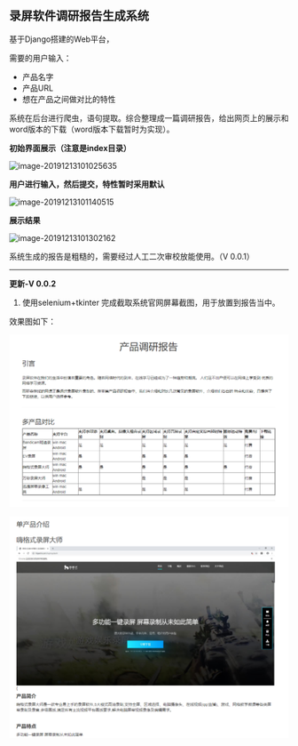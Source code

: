 ## 录屏软件调研报告生成系统

基于Django搭建的Web平台，

需要的用户输入：

- 产品名字
- 产品URL
- 想在产品之间做对比的特性

系统在后台进行爬虫，语句提取。综合整理成一篇调研报告，给出网页上的展示和word版本的下载（word版本下载暂时为实现）。



**初始界面展示（注意是index目录）**

![image-20191213101025635](D:\PycharmProjects\ReportGenWeb\picForMarkDown\image-20191213101025635.png)



**用户进行输入，然后提交，特性暂时采用默认**



![image-20191213101140515](D:\PycharmProjects\ReportGenWeb\picForMarkDown\image-20191213101140515.png)



**展示结果**

![image-20191213101302162](D:\PycharmProjects\ReportGenWeb\picForMarkDown\image-20191213101302162.png)



系统生成的报告是粗糙的，需要经过人工二次审校放能使用。（V 0.0.1）





---

**更新-V 0.0.2**

1. 使用selenium+tkinter 完成截取系统官网屏幕截图，用于放置到报告当中。

效果图如下：

![image-20200411142152225](picForMarkDown/image-20200411142152225.png)

![image-20200411142207793](picForMarkDown/image-20200411142207793.png)